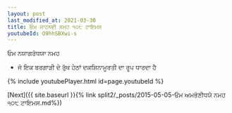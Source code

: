 ```yaml
---
layout: post
last_modified_at: 2021-03-30
title: ਓਮ ਜਾਹਨਵੀ ਨਮਹ ੧੦੮ ਟਾਇਮਸ
youtubeId: O9hhSBXwi-s
---
```

 
 
 ਓਮ ਨਯਾਗਰੋਧਯਾ ਨਮਹ  
 
 -  ਜੋ ਇਕ ਬਰਗਾੜੀ ਦੇ ਰੁੱਖ ਹੇਠਾਂ ਦਕਸ਼ਿਨਾਮੂਰਤੀ ਦਾ ਰੂਪ ਧਾਰਦਾ ਹੈ 
 
  
 
  
 
 
 
 
 
 


{% include youtubePlayer.html id=page.youtubeId %}
 
[Next]({{ site.baseurl }}{% link  split2/_posts/2015-05-05-ਓਮ ਅਮਭੋਣੀਧਯੇ ਨਮਹ ੧੦੮ ਟਾਇਮਸ.md%})
 
